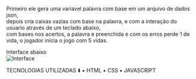 Primeiro ele gera uma variavel palavra com base em um arquivo de dados json, <br>
depois cria caixas vazias com base na palavra, e com a interação do usuario através de um teclado abaixo,<br>
com bases nos acertos, a palavra e preenchida e com os erros perde 1 de vida, o jogador inicia o jogo com 5 vidas.<br>

Interface abaixo <br>
![Interface](https://github.com/user-attachments/assets/325d09aa-525a-42f0-b48d-e9ff8dd9f5a6)
<br>

TECNOLOGIAS UTILIZADAS ⬇️
▪ HTML ▪️ CSS ▪️ JAVASCRIPT 
